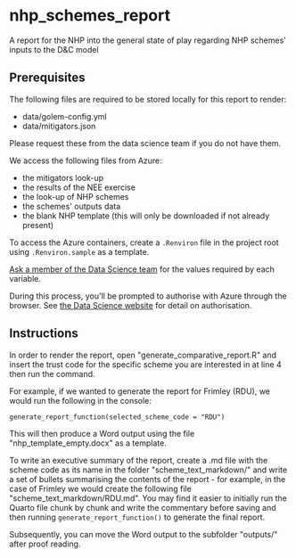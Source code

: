 # nhp_schemes_report

A report for the NHP into the general state of play regarding NHP schemes' inputs to the D&C model

## Prerequisites

The following files are required to be stored locally for this report to render:

-   data/golem-config.yml 
-   data/mitigators.json

Please request these from the data science team if you do not have them.

We access the following files from Azure:

-   the mitigators look-up
-   the results of the NEE exercise
-   the look-up of NHP schemes
-   the schemes' outputs data
-   the blank NHP template (this will only be downloaded if not already present)

To access the Azure containers, create a `.Renviron` file in the project root using `.Renviron.sample` as a template.

[Ask a member of the Data Science team](mailto:mlcsu.su.datascience@nhs.net) for the values required by each variable.

During this process, you'll be prompted to authorise with Azure through the browser. See [the Data Science website](https://the-strategy-unit.github.io/data_science/presentations/2024-05-16_store-data-safely/#/authenticating-to-azure-data-storage) for detail on authorisation.

## Instructions

In order to render the report, open "generate_comparative_report.R" and insert the trust code for the specific scheme you are interested in at line 4 then run the command.

For example, if we wanted to generate the report for Frimley (RDU), we would run the following in the console:

    generate_report_function(selected_scheme_code = "RDU")

This will then produce a Word output using the file "nhp_template_empty.docx" as a template.

To write an executive summary of the report, create a .md file with the scheme code as its name in the folder "scheme_text_markdown/" and write a set of bullets summarising the contents of the report - for example, in the case of Frimley we would create the following file "scheme_text_markdown/RDU.md". You may find it easier to initially run the Quarto file chunk by chunk and write the commentary before saving and then running `generate_report_function()` to generate the final report.

Subsequently, you can move the Word output to the subfolder "outputs/" after proof reading.
